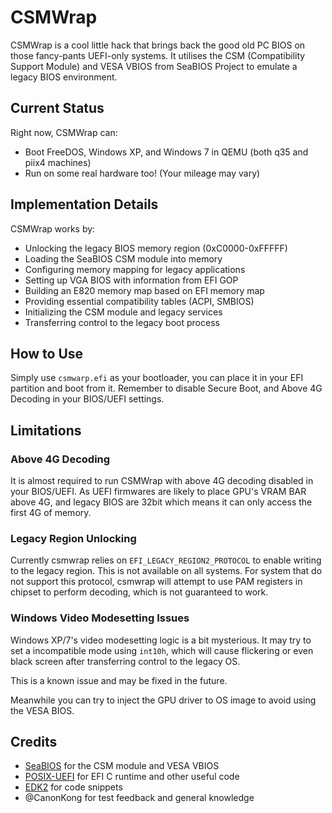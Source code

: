 # CSMWrap

CSMWrap is a cool little hack that brings back the good old PC BIOS on those fancy-pants UEFI-only systems. It utilises the CSM (Compatibility Support Module) and VESA VBIOS from SeaBIOS Project to emulate a legacy BIOS environment.

## Current Status

Right now, CSMWrap can:

- Boot FreeDOS, Windows XP, and Windows 7 in QEMU (both q35 and piix4 machines)
- Run on some real hardware too! (Your mileage may vary)

## Implementation Details

CSMWrap works by:

- Unlocking the legacy BIOS memory region (0xC0000-0xFFFFF)
- Loading the SeaBIOS CSM module into memory
- Configuring memory mapping for legacy applications
- Setting up VGA BIOS with information from EFI GOP
- Building an E820 memory map based on EFI memory map
- Providing essential compatibility tables (ACPI, SMBIOS)
- Initializing the CSM module and legacy services
- Transferring control to the legacy boot process

## How to Use

Simply use `csmwarp.efi` as your bootloader, you can place it in your EFI partition and boot from it. Remember to disable Secure Boot, and Above 4G Decoding in your BIOS/UEFI settings.

## Limitations
### Above 4G Decoding

It is almost required to run CSMWrap with above 4G decoding disabled in your BIOS/UEFI. As UEFI firmwares are likely to place GPU's VRAM BAR above 4G, and legacy BIOS are 32bit which means it can only access the first 4G of memory.

### Legacy Region Unlocking

Currently csmwrap relies on `EFI_LEGACY_REGION2_PROTOCOL` to enable writing to the legacy region. This is not available on all systems. For system that do not support this protocol, csmwrap will attempt to use PAM registers in chipset to perform decoding, which is not guaranteed to work.

### Windows Video Modesetting Issues

Windows XP/7's video modesetting logic is a bit mysterious. It may try to set a incompatible mode using `int10h`, which will cause flickering or even black screen after transferring control to the legacy OS.

This is a known issue and may be fixed in the future.

Meanwhile you can try to inject the GPU driver to OS image to avoid using the VESA BIOS.

## Credits
- [SeaBIOS](https://www.seabios.org/) for the CSM module and VESA VBIOS
- [POSIX-UEFI](https://gitlab.com/bztsrc/posix-uefi) for EFI C runtime and other useful code
- [EDK2](https://github.com/tianocore/edk2) for code snippets
- @CanonKong for test feedback and general knowledge
